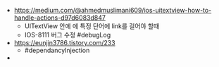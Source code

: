 - https://medium.com/@ahmedmuslimani609/ios-uitextview-how-to-handle-actions-d97d6083d847
	- UITextView 안에 에 특정 단어에 link를 걸어야 할때 
	- IOS-8111 버그 수정 #debugLog
- https://eunjin3786.tistory.com/233
	- #dependancyInjection
- 